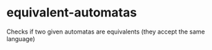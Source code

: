 # equivalent-automatas
Checks if two given automatas are equivalents (they accept the same language)
